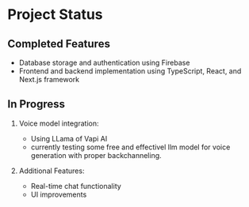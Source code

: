 # Project Status

## Completed Features
- Database storage and authentication using Firebase
- Frontend and backend implementation using TypeScript, React, and Next.js framework

## In Progress
1. Voice model integration:
    - Using LLama of Vapi  AI 
    - currently testing some free and effectivel  llm model  for voice generation with proper backchanneling.

2. Additional Features:
    - Real-time chat functionality
    - UI improvements
